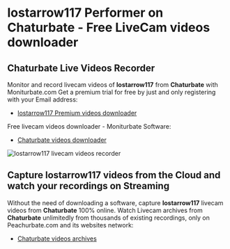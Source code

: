# lostarrow117 Performer on Chaturbate - Free LiveCam videos downloader

## Chaturbate Live Videos Recorder

Monitor and record livecam videos of **lostarrow117** from **Chaturbate** with Moniturbate.com
Get a premium trial for free by just and only registering with your Email address:
* [lostarrow117 Premium videos downloader](https://moniturbate.com/request-demo-licence-key.html)

Free livecam videos downloader - Moniturbate Software:
* [Chaturbate videos downloader](https://moniturbate.com/moniturbate-download-software.html)

![lostarrow117 livecam videos recorder](https://peachurnet.com/templates/moniturbate-software.png)


## Capture lostarrow117 videos from the Cloud and watch your recordings on Streaming

Without the need of downloading a software, capture **lostarrow117** livecam videos from **Chaturbate** 100% online.
Watch Livecam archives from **Chaturbate** unlimitedly from thousands of existing recordings, only on Peachurbate.com and its websites network:
* [Chaturbate videos archives](https://peachurnet.com/)